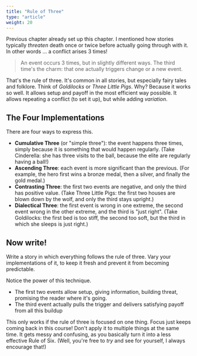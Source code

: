 ```yaml
---
title: "Rule of Three"
type: "article"
weight: 20
---
```


Previous chapter already set up this chapter. I mentioned how stories typically _threaten_ death once or twice before actually going through with it. In other words ... a conflict arises 3 times!

> An event occurs 3 times, but in slightly different ways. The third time's the charm: that one actually triggers change or a new event.

That's the rule of three. It's common in all stories, but especially fairy tales and folklore. Think of _Goldilocks_ or _Three Little Pigs_. Why? Because it works so well. It allows setup and payoff in the most efficient way possible. It allows repeating a conflict (to set it up), but while adding _variation_.

## The Four Implementations

There are four ways to express this.

* **Cumulative Three** (or "simple three"): the event happens three times, simply because it is something that would happen regularly. (Take Cinderella: she has three visits to the ball, because the elite are regularly having a ball!)
* **Ascending Three**: each event is more significant than the previous. (For example, the hero first wins a bronze medal, then a silver, and finally the gold medal.)
* **Contrasting Three**: the first two events are negative, and only the third has positive value. (Take Three Little Pigs: the first two houses are blown down by the wolf, and only the third stays upright.)
* **Dialectical Three**: the first event is wrong in one extreme, the second event wrong in the other extreme, and the third is "just right". (Take Goldilocks: the first bed is too stiff, the second too soft, but the third in which she sleeps is just right.)

## Now write!

Write a story in which everything follows the rule of three. Vary your implementations of it, to keep it fresh and prevent it from becoming predictable.

Notice the power of this technique.

* The first two events allow setup, giving information, building threat, promising the reader where it's going.
* The third event actually pulls the trigger and delivers satisfying payoff from all this buildup

This only works if the rule of three is focused on one thing. Focus just keeps coming back in this course! Don't apply it to multiple things at the same time. It gets messy and confusing, as you basically turn it into a less effective Rule of Six. (Well, you're free to _try_ and see for yourself, I always encourage that!)
